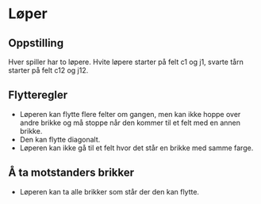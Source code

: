 # Løper

## Oppstilling

Hver spiller har to løpere. Hvite løpere starter på felt c1 og j1, svarte tårn starter på felt c12 og j12.

## Flytteregler

- Løperen kan flytte flere felter om gangen, men kan ikke hoppe over andre brikke og må stoppe når den kommer til et felt med en annen brikke.
- Den kan flytte diagonalt.
- Løperen kan ikke gå til et felt hvor det står en brikke med samme farge.

## Å ta motstanders brikker

- Løperen kan ta alle brikker som står der den kan flytte.
